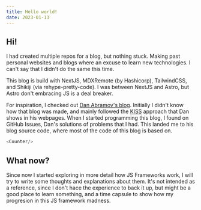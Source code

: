 ```yaml
---
title: Hello world!
date: 2023-01-13
---
```


## Hi!

I had created multiple repos for a blog, but nothing stuck.
Making past personal websites and blogs where an excuse to learn new technologies.
I can't say that I didn't do the same this time.

This blog is build with NextJS, MDXRemote (by Hashicorp), TailwindCSS, and Shikiji (via rehype-pretty-code).
I was between NextJS and Astro, but Astro don't embracing JS is a deal breaker.

For inspiration, I checked out [Dan Abramov's blog](https://overreacted.io/).
Initially I didn't know how that blog was made, and mainly followed the [KISS](https://en.wikipedia.org/wiki/KISS_principle) approach that Dan shows in his webpages.
When I started programming this blog, I found on GitHub Issues, Dan's solutions of problems that I had. This landed me to his blog source code, where most of the code of this blog is based on.

```js eval
<Counter/>
```

## What now?

Since now I started exploring in more detail how JS Frameworks work, I will try to write some thoughts and explanations about them.
It's not intended as a reference, since I don't hace the experience to back it up, but might be a good place to learn something, and a time capsule to show how my progresion in this JS framework madness.

